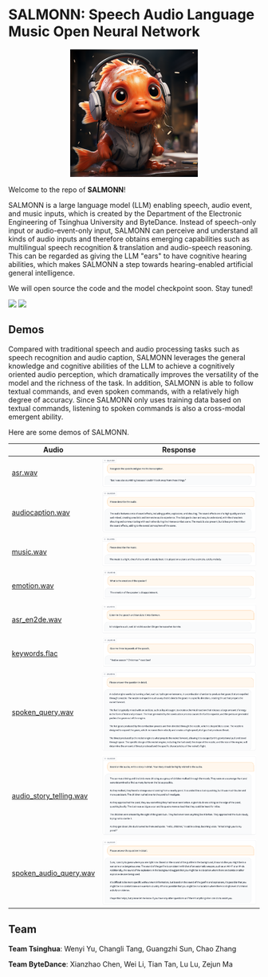 # SALMONN: Speech Audio Language Music Open Neural Network
<div align=center><img src="resource/salmon.png" height="256px" width="256px"/></div>

Welcome to the repo of **SALMONN**!

SALMONN is a large language model (LLM) enabling speech, audio event, and music inputs, which is created by the Department of the Electronic Engineering of Tsinghua University and ByteDance. Instead of speech-only input or audio-event-only input, SALMONN can perceive and understand all kinds of audio inputs and therefore obtains emerging capabilities such as multilingual speech recognition & translation and audio-speech reasoning. This can be regarded as giving the LLM "ears" to have cognitive hearing abilities, which makes SALMONN a step towards hearing-enabled artificial general intelligence.

We will open source the code and the model checkpoint soon. Stay tuned!

<div style='display:flex; gap: 0.25rem; '>
<a href='https://bytedance.github.io/SALMONN/'><img src='https://img.shields.io/badge/gradio-Demo-blue'></a>
<a href=''><img src='https://img.shields.io/badge/paper-PDF-green'></a>
</div>

## Demos

Compared with traditional speech and audio processing tasks such as speech recognition and audio caption, SALMONN leverages the general knowledge and cognitive abilities of the LLM to achieve a cognitively oriented audio perception, which dramatically improves the versatility of the model and the richness of the task. In addition, SALMONN is able to follow textual commands, and even spoken commands, with a relatively high degree of accuracy. Since SALMONN only uses training data based on textual commands, listening to spoken commands is also a cross-modal emergent ability.

Here are some demos of SALMONN.

| Audio                                                        | Response                                                     |
| ------------------------------------------------------------ | ------------------------------------------------------------ |
| [asr.wav](./resource/audio_demo/asr.wav)                     | ![asr](./resource/response_demo/asr.png)                     |
| [audiocaption.wav](./resource/audio_demo/audiocaption.wav)   | ![audiocaption](./resource/response_demo/audiocaption.png)   |
| [music.wav](./resource/audio_demo/music.wav)                 | ![music](./resource/response_demo/music.png)                 |
| [emotion.wav](./resource/audio_demo/emotion.wav)             | ![emotion](./resource/response_demo/emotion.png)             |
| [asr_en2de.wav](./resource/audio_demo/asr_en2de.wav)         | ![asr_en2de](./resource/response_demo/asr_en2de.png)         |
| [keywords.flac](./resource/audio_demo/keywords.flac)         | ![keywords](./resource/response_demo/keywords.png)           |
| [spoken_query.wav](./resource/audio_demo/spoken_query.wav)   | ![spoken_query](./resource/response_demo/spoken_query.png)   |
| [audio_story_telling.wav](./resource/audio_demo/audio_story_telling.wav) | ![audio_story_telling](./resource/response_demo/audio_story_telling.png) |
| [spoken_audio_query.wav](./resource/audio_demo/spoken_audio_query.wav) | ![spoken_audio_query](./resource/response_demo/spoken_audio_query.png) |

## Team

**Team Tsinghua**: Wenyi Yu, Changli Tang, Guangzhi Sun, Chao Zhang

**Team ByteDance**: Xianzhao Chen, Wei Li, Tian Tan, Lu Lu, Zejun Ma
